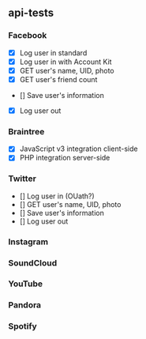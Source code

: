 ## api-tests

### Facebook
- [x] Log user in standard
- [x] Log user in with Account Kit
- [x] GET user's name, UID, photo
- [x] GET user's friend count
- [] Save user's information
- [x] Log user out

### Braintree
- [x] JavaScript v3 integration client-side
- [x] PHP integration server-side

### Twitter
- [] Log user in (OUath?)
- [] GET user's name, UID, photo
- [] Save user's information
- [] Log user out

### Instagram

### SoundCloud

### YouTube

### Pandora

### Spotify

